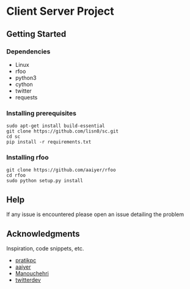 # Client Server Project

## Getting Started

### Dependencies

* Linux
* rfoo
* python3
* cython
* twitter
* requests

### Installing prerequisites

```shell
sudo apt-get install build-essential
git clone https://github.com/lisn0/sc.git
cd sc
pip install -r requirements.txt
```

### Installing rfoo

```shell
git clone https://github.com/aaiyer/rfoo
cd rfoo
sudo python setup.py install
```
## Help

If any issue is encountered please open an issue detailing the problem


## Acknowledgments

Inspiration, code snippets, etc.
* [pratikpc](https://gist.github.com/pratikpc/34d3a48191520efb122d9e6549ed0fae)
* [aaiyer](https://github.com/aaiyer/rfoo)
* [Manouchehri](https://gist.github.com/Manouchehri/67b53ecdc767919dddf3ec4ea8098b20)
* [twitterdev](https://github.com/twitterdev/Twitter-API-v2-sample-code)
